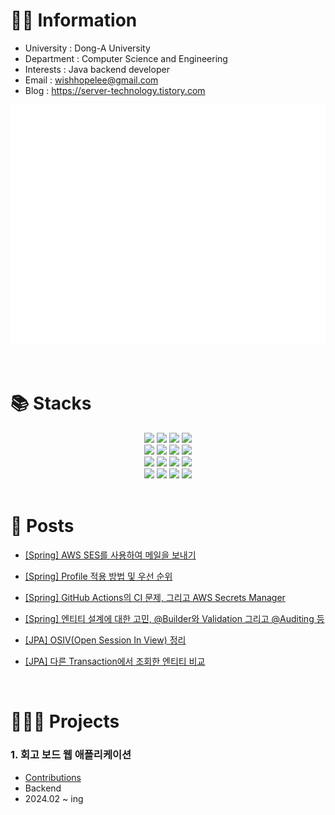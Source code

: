 <div>
  <h1>💁🏻 Information</h1>

  - University : Dong-A University
  - Department : Computer Science and Engineering
  - Interests : Java backend developer
  - Email : wishhopelee@gmail.com
  - Blog : https://server-technology.tistory.com
</div>
<div>
  
  ![Metrics](/github-metrics.svg)
  
</div>
<br>

<!-- 기술 스택 -->
<div>
<h1>📚 Stacks</h1>
<div align=center>
  <img src="https://img.shields.io/badge/java-007396?style=for-the-badge&logo=java&logoColor=white">
  <img src="https://img.shields.io/badge/html5-E34F26?style=for-the-badge&logo=html5&logoColor=white">
  <img src="https://img.shields.io/badge/css-1572B6?style=for-the-badge&logo=css3&logoColor=white">
  <img src="https://img.shields.io/badge/javascript-F7DF1E?style=for-the-badge&logo=javascript&logoColor=black">
  <br>

  <img src="https://img.shields.io/badge/jquery-0769AD?style=for-the-badge&logo=jquery&logoColor=white">
  <img src="https://img.shields.io/badge/mysql-4479A1?style=for-the-badge&logo=mysql&logoColor=white">
  <img src="https://img.shields.io/badge/springboot-6DB33F?style=for-the-badge&logo=springboot&logoColor=white">
  <img src="https://img.shields.io/badge/bootstrap-7952B3?style=for-the-badge&logo=bootstrap&logoColor=white">
  <br>
  
  <img src="https://img.shields.io/badge/gradle-02303A?style=for-the-badge&logo=gradle&logoColor=white">
  <img src="https://img.shields.io/badge/github-181717?style=for-the-badge&logo=github&logoColor=white">
  <img src="https://img.shields.io/badge/git-F05032?style=for-the-badge&logo=git&logoColor=white">
  <img src="https://img.shields.io/badge/hibernate-59666C?style=for-the-badge&logo=Hibernate&logoColor=white">
  <br>

  <img src="https://img.shields.io/badge/androidstudio-34A853?style=for-the-badge&logo=android&logoColor=white">
  <img src="https://img.shields.io/badge/thymeleaf-005F0F?style=for-the-badge&logo=thymeleaf&logoColor=white">
  <img src="https://img.shields.io/badge/cplusplus-00599C?style=for-the-badge&logo=cplusplus&logoColor=white">
  <img src="https://img.shields.io/badge/kotlin-7F52FF?style=for-the-badge&logo=kotlin&logoColor=white">

</div>
</div>
<br>

<!-- 블로그 포스트 -->
<div>
<h1>📝 Posts</h1>
  
- <a href="https://server-technology.tistory.com/303">[Spring] AWS SES를 사용하여 메일을 보내기</a>

- <a href="https://server-technology.tistory.com/299">[Spring] Profile 적용 방법 및 우선 순위</a>

- <a href="https://server-technology.tistory.com/280">[Spring] GitHub Actions의 CI 문제, 그리고 AWS Secrets Manager</a>

- <a href="https://server-technology.tistory.com/247">[Spring] 엔티티 설계에 대한 고민, @Builder와 Validation 그리고 @Auditing 등</a>

- <a href="https://server-technology.tistory.com/289">[JPA] OSIV(Open Session In View) 정리</a>

- <a href="https://server-technology.tistory.com/285">[JPA] 다른 Transaction에서 조회한 엔티티 비교</a>
</div>
<br>


<!-- 프로젝트 -->
<div>
  <h1>🧑🏻‍💻 Projects</h1>
  
  <h3>1. 회고 보드 웹 애플리케이션</h3>

  - <a href="https://github.com/donga-it-club/past-foward-backend">Contributions</a>
  - Backend
  - 2024.02 ~ ing
</div>
